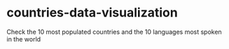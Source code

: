 # countries-data-visualization
 Check the 10 most populated countries and the 10 languages most spoken in the world 
